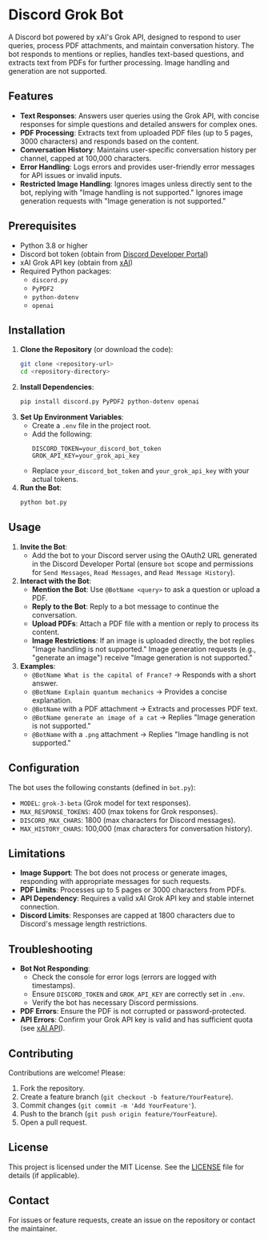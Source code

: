 # Discord Grok Bot

A Discord bot powered by xAI's Grok API, designed to respond to user queries, process PDF attachments, and maintain conversation history. The bot responds to mentions or replies, handles text-based questions, and extracts text from PDFs for further processing. Image handling and generation are not supported.

## Features
- **Text Responses**: Answers user queries using the Grok API, with concise responses for simple questions and detailed answers for complex ones.
- **PDF Processing**: Extracts text from uploaded PDF files (up to 5 pages, 3000 characters) and responds based on the content.
- **Conversation History**: Maintains user-specific conversation history per channel, capped at 100,000 characters.
- **Error Handling**: Logs errors and provides user-friendly error messages for API issues or invalid inputs.
- **Restricted Image Handling**: Ignores images unless directly sent to the bot, replying with "Image handling is not supported." Ignores image generation requests with "Image generation is not supported."

## Prerequisites
- Python 3.8 or higher
- Discord bot token (obtain from [Discord Developer Portal](https://discord.com/developers/applications))
- xAI Grok API key (obtain from [xAI](https://x.ai/api))
- Required Python packages:
  - `discord.py`
  - `PyPDF2`
  - `python-dotenv`
  - `openai`

## Installation
1. **Clone the Repository** (or download the code):
   ```bash
   git clone <repository-url>
   cd <repository-directory>
   ```
2. **Install Dependencies**:
   ```bash
   pip install discord.py PyPDF2 python-dotenv openai
   ```
3. **Set Up Environment Variables**:
   - Create a `.env` file in the project root.
   - Add the following:
     ```env
     DISCORD_TOKEN=your_discord_bot_token
     GROK_API_KEY=your_grok_api_key
     ```
   - Replace `your_discord_bot_token` and `your_grok_api_key` with your actual tokens.
4. **Run the Bot**:
   ```bash
   python bot.py
   ```

## Usage
1. **Invite the Bot**:
   - Add the bot to your Discord server using the OAuth2 URL generated in the Discord Developer Portal (ensure `bot` scope and permissions for `Send Messages`, `Read Messages`, and `Read Message History`).
2. **Interact with the Bot**:
   - **Mention the Bot**: Use `@BotName <query>` to ask a question or upload a PDF.
   - **Reply to the Bot**: Reply to a bot message to continue the conversation.
   - **Upload PDFs**: Attach a PDF file with a mention or reply to process its content.
   - **Image Restrictions**: If an image is uploaded directly, the bot replies "Image handling is not supported." Image generation requests (e.g., "generate an image") receive "Image generation is not supported."
3. **Examples**:
   - `@BotName What is the capital of France?` → Responds with a short answer.
   - `@BotName Explain quantum mechanics` → Provides a concise explanation.
   - `@BotName` with a PDF attachment → Extracts and processes PDF text.
   - `@BotName generate an image of a cat` → Replies "Image generation is not supported."
   - `@BotName` with a `.png` attachment → Replies "Image handling is not supported."

## Configuration
The bot uses the following constants (defined in `bot.py`):
- `MODEL`: `grok-3-beta` (Grok model for text responses).
- `MAX_RESPONSE_TOKENS`: 400 (max tokens for Grok responses).
- `DISCORD_MAX_CHARS`: 1800 (max characters for Discord messages).
- `MAX_HISTORY_CHARS`: 100,000 (max characters for conversation history).

## Limitations
- **Image Support**: The bot does not process or generate images, responding with appropriate messages for such requests.
- **PDF Limits**: Processes up to 5 pages or 3000 characters from PDFs.
- **API Dependency**: Requires a valid xAI Grok API key and stable internet connection.
- **Discord Limits**: Responses are capped at 1800 characters due to Discord's message length restrictions.

## Troubleshooting
- **Bot Not Responding**:
  - Check the console for error logs (errors are logged with timestamps).
  - Ensure `DISCORD_TOKEN` and `GROK_API_KEY` are correctly set in `.env`.
  - Verify the bot has necessary Discord permissions.
- **PDF Errors**: Ensure the PDF is not corrupted or password-protected.
- **API Errors**: Confirm your Grok API key is valid and has sufficient quota (see [xAI API](https://x.ai/api)).

## Contributing
Contributions are welcome! Please:
1. Fork the repository.
2. Create a feature branch (`git checkout -b feature/YourFeature`).
3. Commit changes (`git commit -m 'Add YourFeature'`).
4. Push to the branch (`git push origin feature/YourFeature`).
5. Open a pull request.

## License
This project is licensed under the MIT License. See the [LICENSE](LICENSE) file for details (if applicable).

## Contact
For issues or feature requests, create an issue on the repository or contact the maintainer.
